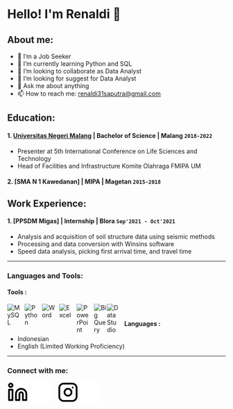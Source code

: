 # Hello! I'm Renaldi 👋
## About me:
- 🔭 I’m a Job Seeker
- 🌱 I’m currently learning Python and SQL
- 👯 I’m looking to collaborate as Data Analyst
- 🤔 I’m looking for suggest for Data Analyst
- 💬 Ask me about anything
- 📫 How to reach me: renaldi31saputra@gmail.com

## Education:

#### 1. [Universitas Negeri Malang](https://www.um.ac.id) | Bachelor of Science | Malang `2018-2022`
   - Presenter at 5th International Conference on Life Sciences and Technology
   - Head of Facilities and Infrastructure Komite Olahraga FMIPA UM
 #### 2. [SMA N 1 Kawedanan] | MIPA | Magetan `2015-2018`

## Work Experience:
#### 1. [PPSDM Migas] | Internship | Blora `Sep'2021 - Oct'2021`
   - Analysis and acquisition of soil structure data using seismic methods
   - Processing and data conversion with Winsins software
   - Speed data analysis, picking first arrival time, and travel time
---

### Languages and Tools:

#### Tools :
[<img align="left" alt="MySQL" width="30px" src="https://cdn.jsdelivr.net/gh/devicons/devicon/icons/mysql/mysql-original.svg" style="padding-right:10px;" />][webdev]
[<img align="left" alt="Python" width="30px" src="https://upload.wikimedia.org/wikipedia/commons/thumb/c/c3/Python-logo-notext.svg/110px-Python-logo-notext.svg.png?20100317150552" style="padding-right:10px;" />][webdev]
[<img align="left" alt="Word" width="30px" src="https://findicons.com/files/icons/2795/office_2013_hd/128/word.png" style="padding-right:10px;" />][webdev]
[<img align="left" alt="Excel" width="30px" src="https://is2-ssl.mzstatic.com/image/thumb/Purple126/v4/a8/fd/5a/a8fd5a84-c6f1-355f-3b9f-6e86598efaa3/XCEL.png/1200x630bb.png" style="padding-right:10px;" />][webdev]
[<img align="left" alt="PowerPoint" width="30px" src="https://www.freeiconspng.com/uploads/powerpoint-icon-microsoft-powerpoint-icon-network-powerpoint-icons-and-3.png" style="padding-right:10px;" />][webdev]
[<img align="left" alt="Big Query" width="30px" src="https://www.mydraw.com/NIMG.axd?i=Shape-Libraries/Cloud/Google-Cloud/GCP-Icons/Data-Analytics/BigQuery.png" style="padding-right:0px;" />][webdev]
[<img align="left" alt="Data Studio" width="30px" src="https://images.hired.com/companies/5150/logos/1587658054/offer.png" style="padding-right:10px;" />][webdev]
<br />

#### Languages : 
- Indonesian
- English (Limited Working Proficiency)

---
### Connect with me:

[![website](./img/linkedin-light.svg)](https://https://www.linkedin.com/in/renaldi-d-a7133b140#gh-light-mode-only)
[![website](./img/linkedin-dark.svg)](https://www.linkedin.com/in/renaldi-d-a7133b140#gh-dark-mode-only)
&nbsp;&nbsp;
[![website](./img/instagram-light.svg)](https://www.instagram.com/renaldii06#gh-light-mode-only)
[![website](./img/instagram-dark.svg)](https://www.instagram.com/renaldii06#gh-dark-mode-only)



[webdev]: https://github.com/renmaruu/renmaruu
